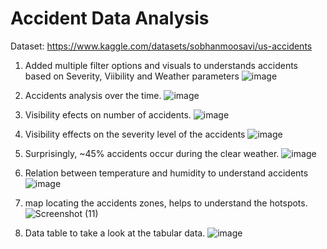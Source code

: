 # Accident Data Analysis 

Dataset: https://www.kaggle.com/datasets/sobhanmoosavi/us-accidents

1. Added multiple filter options and visuals to understands accidents based on Severity, Viibility and Weather parameters
![image](https://github.com/user-attachments/assets/104db474-17d5-4168-a7e1-3715e920f474)

2. Accidents analysis over the time.
![image](https://github.com/user-attachments/assets/c05386a8-e7ef-426d-822e-439e340dd574)

3. Visibility efects on number of accidents.
![image](https://github.com/user-attachments/assets/3669d93a-eb59-4634-8c08-e5ffcc7480c1)

4. Visibility effects on the severity level of the accidents
![image](https://github.com/user-attachments/assets/af313f71-2053-47a3-a65b-78a09af88db6)

5. Surprisingly, ~45% accidents occur during the clear weather.
![image](https://github.com/user-attachments/assets/bca78343-4a22-460d-8d84-d1a02b746fa2)

6. Relation between temperature and humidity to understand accidents
![image](https://github.com/user-attachments/assets/f6ee8d36-8083-4ae9-b30f-d8b84d3876f4)

7. map locating the accidents zones, helps to understand the hotspots.
![Screenshot (11)](https://github.com/user-attachments/assets/ea6c91a6-3c52-4779-ab7f-df0542132316)

8. Data table to take a look at the tabular data.
![image](https://github.com/user-attachments/assets/7012c147-e071-4ec1-9c4c-abe9bb5e4fae)



